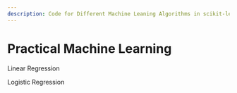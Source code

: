 ```yaml
---
description: Code for Different Machine Leaning Algorithms in scikit-learn
---
```


# Practical Machine Learning

Linear Regression



Logistic Regression
